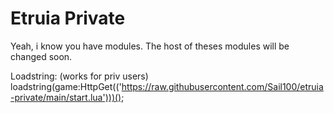 # Etruia Private
Yeah, i know you have modules. The host of theses modules will be changed soon.

Loadstring: (works for priv users)
loadstring(game:HttpGet(('https://raw.githubusercontent.com/Sail100/etruia-private/main/start.lua')))();
